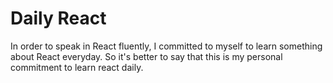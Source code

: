 # Daily React
In order to speak in React fluently, I committed to myself to learn something about React everyday. So it's better to say that this is my personal commitment to learn react daily.
